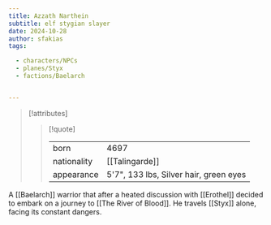 ```yaml
---
title: Azzath Narthein
subtitle: elf stygian slayer
date: 2024-10-28
author: sfakias
tags:

  - characters/NPCs
  - planes/Styx
  - factions/Baelarch


---
```

> [!attributes]
> 
> > [!quote]
> >
> > | | |
> > | --- | --- |
> > | born | 4697 |
> > | nationality | [[Talingarde]] |
> > | appearance | 5'7", 133 lbs, Silver hair, green eyes |

A [[Baelarch]] warrior that after a heated discussion with [[Erothel]] decided to embark on a journey to [[The River of Blood]]. He travels [[Styx]] alone, facing its constant dangers.